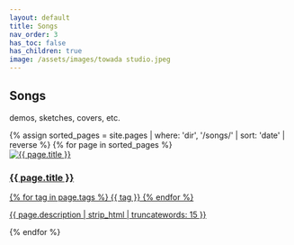 ```yaml
---
layout: default
title: Songs
nav_order: 3
has_toc: false
has_children: true
image: /assets/images/towada studio.jpeg
---
```


## Songs
demos, sketches, covers, etc.

<div class="mix-container">
  {% assign sorted_pages = site.pages | where: 'dir', '/songs/' | sort: 'date' | reverse %}
  {% for page in sorted_pages %}
    <div class="mix-item">
      <a href="{{ page.url | relative_url }}" class="mix-link">
        <div class="mix-thumbnail">
          <img src="{{ page.image }}" alt="{{ page.title }}">
        </div>
        <div class="mix-details">
          <h3>{{ page.title }}</h3>
          <div class="tag-container">
            {% for tag in page.tags %}
              <span class="tag">{{ tag }}</span>
            {% endfor %}
          </div>
          <p>{{ page.description | strip_html | truncatewords: 15 }}</p>
        </div>
      </a>
    </div>
  {% endfor %}
</div>